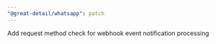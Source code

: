 ```yaml
---
"@great-detail/whatsapp": patch
---
```


Add request method check for webhook event notification processing
